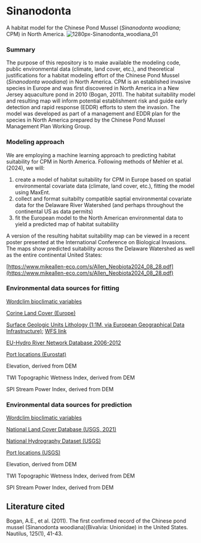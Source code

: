 # Sinanodonta
A habitat model for the Chinese Pond Mussel (_Sinanodonta woodiana_; CPM) in North America. 
![1280px-Sinanodonta_woodiana_01](https://github.com/mikeallen-eco/Sinanodonta/assets/32096773/e822221b-1ab2-4e9c-bd1b-649c77af558d)

### Summary

The purpose of this repository is to make available the modeling code, public environmental data (climate, land cover, etc.), and theoretical justifications for a habitat modeling effort of the Chinese Pond Mussel (_Sinanodonta woodiana_) in North America. CPM is an established invasive species in Europe and was first discovered in North America in a New Jersey aquaculture pond in 2010 (Bogan, 2011). The habitat suitability model and resulting map will inform potential establishment risk and guide early detection and rapid response (EDDR) efforts to stem the invasion. The model was developed as part of a management and EDDR plan for the species in North America prepared by the Chinese Pond Mussel Management Plan Working Group.

### Modeling approach

We are employing a machine learning approach to predicting habitat suitability for CPM in North America. Following methods of Mehler et al. (2024), we will: 
1. create a model of habitat suitability for CPM in Europe based on spatial environmental covariate data (climate, land cover, etc.), fitting the model using MaxEnt.
2. collect and format suitabilty compatible saptial environmental covariate data for the Delaware River Watershed (and perhaps throughout the continental US as data permits)
3. fit the European model to the North American environmental data to yield a predicted map of habitat suitability 

A version of the resulting habitat suitability map can be viewed in a recent poster presented at the International Conference on Biological Invasions. The maps show predicted suitability across the Delaware Watershed as well as the entire continental United States:

[https://www.mikeallen-eco.com/s/Allen_Neobiota2024_08_28.pdf](https://www.mikeallen-eco.com/s/Allen_Neobiota2024_08_28.pdf)

### Environmental data sources for fitting

[Wordclim bioclimatic variables](https://www.worldclim.org/data/bioclim.html)

[Corine Land Cover (Europe)](https://land.copernicus.eu/en/products/corine-land-cover)

[Surface Geologic Units Lithology (1:1M, via European Geographical Data Infrastructure)](https://egdi.geology.cz/record/basic/5729ffdf-2558-48fc-a5d2-645a0a010855); [WFS link](http://mapsrefdev.brgm.fr/wxs/1GE/EGDI_1M_INSPIRE_geolUnits)

[EU-Hydro River Network Database 2006-2012](https://doi.org/10.2909/393359a7-7ebd-4a52-80ac-1a18d5f3db9c)

[Port locations (Eurostat)](https://ec.europa.eu/eurostat/web/gisco/geodata/transport-networks)

Elevation, derived from DEM

TWI	Topographic Wetness Index, derived from DEM

SPI	Stream Power Index, derived from DEM

### Environmental data sources for prediction

[Wordclim bioclimatic variables](https://www.worldclim.org/data/bioclim.html)

[National Land Cover Database (USGS, 2021)](https://www.usgs.gov/centers/eros/science/national-land-cover-database)

[National Hydrography Dataset (USGS)](https://prd-tnm.s3.amazonaws.com/index.html?prefix=StagedProducts/Hydrography/NHD/State/GPKG/)

[Port locations (USGS)](https://www.sciencebase.gov/catalog/item/5947f4a6e4b062508e34429b)

Elevation, derived from DEM

TWI	Topographic Wetness Index, derived from DEM

SPI	Stream Power Index, derived from DEM

## Literature cited

Bogan, A.E., et al. (2011). The first confirmed record of the Chinese pond mussel (Sinanodonta woodiana)(Bivalvia: Unionidae) in the United States. Nautilus, 125(1), 41-43.
